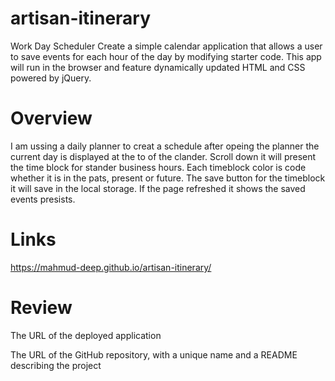 # artisan-itinerary
Work Day Scheduler
  Create a simple calendar application that allows a user to save events for each hour of the day by modifying starter code. This app will run in the browser and feature dynamically updated HTML and CSS powered by jQuery.

# Overview
  I am ussing a daily planner to creat a schedule after opeing the planner the current day is displayed at the to of the clander. Scroll down it will present the time block for stander business hours. Each timeblock color is code whether it is in the pats, present or future. The save button for the timeblock it will save in the local storage. If the page refreshed it shows the saved events presists.



# Links
  https://mahmud-deep.github.io/artisan-itinerary/


# Review
  The URL of the deployed application

  The URL of the GitHub repository, with a unique name and a README describing the project



